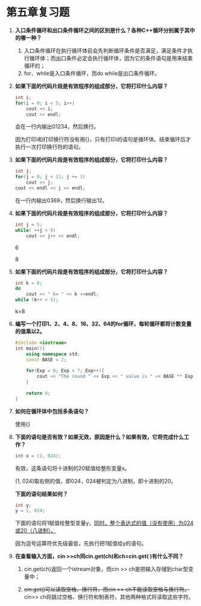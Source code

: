 # 第五章复习题

1. **入口条件循环和出口条件循环之间的区别是什么？各种C++循环分别属于其中的哪一种？**

   1. 入口条件循环在执行循环体前会先判断循环条件是否满足，满足条件才执行循环体；而出口条件必定会执行循环体，因为它的条件语句是用来结束循环的；
   2. for、while是入口条件循环，而do while是出口条件循环。

2. **如果下面的代码片段是有效程序的组成部分，它将打印什么内容？**

   ```c++
   int i;
   for(i = 0; i < 5; i++)
       cout << i;
       cout << endl;
   ```
   会在一行内输出01234，然后换行。

   因为打印i和打印换行符没有用{}，只有打印i的语句是循环体。结束循环后才执行一次打印换行符的语句。

3. **如果下面的代码片段是有效程序的组成部分，它将打印什么内容？**

   ```c++
   int j;
   for(j = 0; j < 11; j += 3)
       cout << j;
   cout << endl << j << endl;
   ```
   在一行内输出0369，然后换行输出12。

4. **如果下面的代码片段是有效程序的组成部分，它将打印什么内容？**

   ```c++
   int j = 5;
   while( ++j < 9)
       cout << j++ << endl;
   ```
   6

   8

5. **如果下面的代码片段是有效程序的组成部分，它将打印什么内容？**

   ```c++
   int k = 8;
   do
       cout << " k= " << k <<endl;
   while (k++ < 5);
   ```
   k=8

6. **编写一个打印1、2、4、8、16、32、64的for循环，每轮循环都将计数变量的值乘以2。**

   ```c++
   #include <iostream>
   int main(){
       using namespace std;
       const BASE = 2;
       
       for(Exp = 0; Exp < 7; Exp++){
           cout << "The round " << Exp << " value is " << BASE ** Exp << endl;
       } 
       
       return 0;
   }
   ```

7. **如何在循环体中包括多条语句？**

   使用{}

8. **下面的语句是否有效？如果无效，原因是什么？如果有效，它将完成什么工作？**

   ```c++
   int x = (1, 024);
   ```
   有效，这条语句将十进制的20赋值给整形变量x。

   (1, 024)取右侧的值，即024，024被判定为八进制，即十进制的20。

   **下面的语句结果如何？**

      ```c++
      int y; 
      y = 1, 024;
      ```
   下面的语句将1赋值给整型变量y，<u>同时，整个表达式的值（没有使用）为024或20（八进制）。</u>

   因为逗号运算符优先级最低，先执行把1赋值给y的语句。

9. **在查看输入方面，cin >>ch同cin.get(ch)和ch=cin.get( )有什么不同？**

   1. cin.get(ch)返回一个istream对象，而cin >> ch是把输入存储到char型变量中；
   
   2. ~~cin.get()可以读取空格、换行符，而cin >> ch不能读取空格与换行符。~~cin>> ch将跳过空格、换行符和制表符，其他两种格式将读取这些字符。